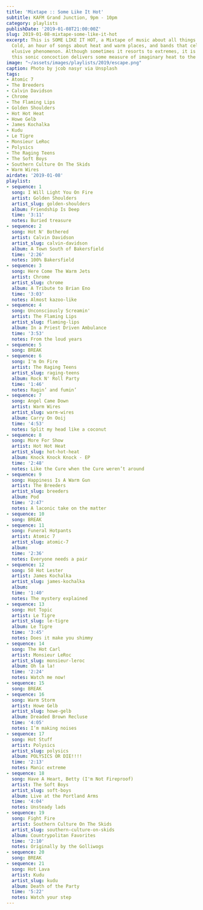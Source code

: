 ```yaml
---
title: 'Mixtape :: Some Like It Hot'
subtitle: KAFM Grand Junction, 9pm - 10pm
category: playlists
publishDate: '2019-01-08T21:00:00Z'
slug: 2019-01-08-mixtape-some-like-it-hot
excerpt: This is SOME LIKE IT HOT, a Mixtape of music about all things that are Not
  Cold, an hour of songs about heat and warm places, and bands that celebrate this
  elusive phenomenon. Although sometimes it resorts to extremes, it is hoped that
  this sonic concoction delivers some measure of imaginary heat to the listener.
image: "~/assets/images/playlists/2019/escape.png"
caption: Photo by jcob nasyr via Unsplash
tags:
- Atomic 7
- The Breeders
- Calvin Davidson
- Chrome
- The Flaming Lips
- Golden Shoulders
- Hot Hot Heat
- Howe Gelb
- James Kochalka
- Kudu
- Le Tigre
- Monsieur LeRoc
- Polysics
- The Raging Teens
- The Soft Boys
- Southern Culture On The Skids
- Warm Wires
airdate: '2019-01-08'
playlist:
- sequence: 1
  song: I Will Light You On Fire
  artist: Golden Shoulders
  artist_slug: golden-shoulders
  album: Friendship Is Deep
  time: '3:11'
  notes: Buried treasure
- sequence: 2
  song: Hot N' Bothered
  artist: Calvin Davidson
  artist_slug: calvin-davidson
  album: A Town South of Bakersfield
  time: '2:26'
  notes: 100% Bakersfield
- sequence: 3
  song: Here Come The Warm Jets
  artist: Chrome
  artist_slug: chrome
  album: A Tribute to Brian Eno
  time: '3:03'
  notes: Almost kazoo-like
- sequence: 4
  song: Unconsciously Screamin'
  artist: The Flaming Lips
  artist_slug: flaming-lips
  album: In a Priest Driven Ambulance
  time: '3:53'
  notes: From the loud years
- sequence: 5
  song: BREAK
- sequence: 6
  song: I'm On Fire
  artist: The Raging Teens
  artist_slug: raging-teens
  album: Rock N' Roll Party
  time: '1:46'
  notes: Ragin’ and fumin’
- sequence: 7
  song: Angel Came Down
  artist: Warm Wires
  artist_slug: warm-wires
  album: Carry On Ooij
  time: '4:53'
  notes: Split my head like a coconut
- sequence: 8
  song: More For Show
  artist: Hot Hot Heat
  artist_slug: hot-hot-heat
  album: Knock Knock Knock - EP
  time: '2:48'
  notes: Like the Cure when the Cure weren’t around
- sequence: 9
  song: Happiness Is A Warm Gun
  artist: The Breeders
  artist_slug: breeders
  album: Pod
  time: '2:47'
  notes: A laconic take on the matter
- sequence: 10
  song: BREAK
- sequence: 11
  song: Funeral Hotpants
  artist: Atomic 7
  artist_slug: atomic-7
  album:
  time: '2:36'
  notes: Everyone needs a pair
- sequence: 12
  song: 50 Hot Lester
  artist: James Kochalka
  artist_slug: james-kochalka
  album:
  time: '1:40'
  notes: The mystery explained
- sequence: 13
  song: Hot Topic
  artist: Le Tigre
  artist_slug: le-tigre
  album: Le Tigre
  time: '3:45'
  notes: Does it make you shimmy
- sequence: 14
  song: The Hot Carl
  artist: Monsieur LeRoc
  artist_slug: monsieur-leroc
  album: Oh la la!
  time: '2:24'
  notes: Watch me now!
- sequence: 15
  song: BREAK
- sequence: 16
  song: Warm Storm
  artist: Howe Gelb
  artist_slug: howe-gelb
  album: Dreaded Brown Recluse
  time: '4:05'
  notes: I’m making noises
- sequence: 17
  song: Hot Stuff
  artist: Polysics
  artist_slug: polysics
  album: POLYSICS OR DIE!!!!
  time: '2:13'
  notes: Manic extreme
- sequence: 18
  song: Have A Heart, Betty (I'm Not Fireproof)
  artist: The Soft Boys
  artist_slug: soft-boys
  album: Live at the Portland Arms
  time: '4:04'
  notes: Unsteady lads
- sequence: 19
  song: Fight Fire
  artist: Southern Culture On The Skids
  artist_slug: southern-culture-on-skids
  album: Countrypolitan Favorites
  time: '2:10'
  notes: Originally by the Golliwogs
- sequence: 20
  song: BREAK
- sequence: 21
  song: Hot Lava
  artist: Kudu
  artist_slug: kudu
  album: Death of the Party
  time: '5:22'
  notes: Watch your step
---
```


